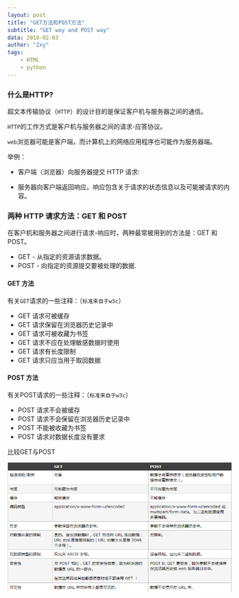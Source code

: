 ```yaml
---
layout: post
title: "GET方法和POST方法"
subtitle: "GET way and POST way"
data: 2018-02-03
author: "Zxy"
tags:
    - HTML
    - python
---
```

### 什么是HTTP?
超文本传输协议（`HTTP`）的设计目的是保证客户机与服务器之间的通信。

`HTTP`的工作方式是客户机与服务器之间的请求-应答协议。

`web`浏览器可能是客户端，而计算机上的网络应用程序也可能作为服务器端。

举例：

- 客户端（浏览器）向服务器提交 HTTP 请求:

- 服务器向客户端返回响应。响应包含关于请求的状态信息以及可能被请求的内容。

### 两种 HTTP 请求方法：GET 和 POST
在客户机和服务器之间进行请求-响应时，两种最常被用到的方法是：GET 和 POST。
- GET - 从指定的资源请求数据。
- POST - 向指定的资源提交要被处理的数据.

#### GET 方法
有关`GET`请求的一些注释：（`标准来自于w3c`）

- GET 请求可被缓存
- GET 请求保留在浏览器历史记录中
- GET 请求可被收藏为书签
- GET 请求不应在处理敏感数据时使用
- GET 请求有长度限制
- GET 请求只应当用于取回数据

#### POST 方法
有关POST请求的一些注释：（`标准来自于w3c`）

* POST 请求不会被缓存
* POST 请求不会保留在浏览器历史记录中
* POST 不能被收藏为书签
* POST 请求对数据长度没有要求

比较GET与POST

<img src="/assets/GET_POST.png" alt="图片路径错误，请重新选择！">